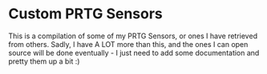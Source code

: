# Custom PRTG Sensors

This is a compilation of some of my PRTG Sensors, or ones I have retrieved from others. Sadly, I have A LOT more than this, and the ones I can open source will be done eventually - I just need to add some documentation and pretty them up a bit :)